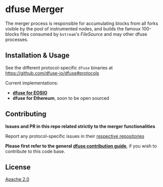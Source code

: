# dfuse Merger

The merger process is responsible for accumulating blocks from all
forks visible by the pool of instrumented nodes, and builds the famoux
100-blocks files consumed by `bstream`'s _FileSource_ and may other
dfuse processes.

## Installation & Usage

See the different protocol-specific `dfuse` binaries at https://github.com/dfuse-io/dfuse#protocols

Current implementations:

* [**dfuse for EOSIO**](https://github.com/dfuse-io/dfuse-eosio)
* **dfuse for Ethereum**, soon to be open sourced


## Contributing

**Issues and PR in this repo related strictly to the merger functionalities**

Report any protocol-specific issues in their
[respective repositories](https://github.com/dfuse-io/dfuse#protocols)

**Please first refer to the general
[dfuse contribution guide](https://github.com/dfuse-io/dfuse#contributing)**,
if you wish to contribute to this code base.


## License

[Apache 2.0](LICENSE)
